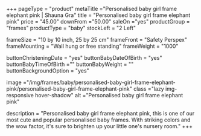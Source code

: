 +++
pageType = "product"
metaTitle ="Personalised baby girl frame elephant pink | Shauna Gra"
title = "Personalised baby girl frame elephant pink"
price = "45.00"
downFrom ="50.00"
saleOn ="yes"
productGroup = "frames"
productType = "baby"
stockLeft = "2 Left"

frameSize = "10 by 10 inch, 25 by 25 cm"
frameFront = "Safety Perspex"
frameMounting = "Wall hung or free standing"
frameWeight = "1000"

buttonChristeningDate = "yes"
buttonBabyDateOfBirth = "yes"
buttonBabyTimeOfBirth =""
buttonBabyWeight = ""
buttonBackgroundOption = "yes"

image ="/img/frames/baby/personalised-baby-girl-frame-elephant-pink/personalised-baby-girl-frame-elephant-pink"
class ="lazy img-responsive hover-shadow"
alt ="Personalised baby girl frame elephant pink"

description = "Personalised baby girl frame elephant pink, this is one of our most cute and popular personalised baby frames. With striking colors and the wow factor, it's sure to brighten up your little one's nursery room."
+++

